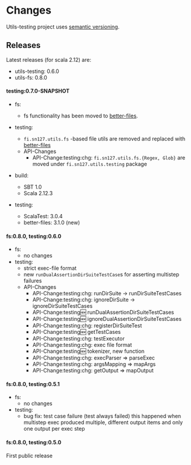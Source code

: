 # Changes

Utils-testing project uses [semantic versioning](http://semver.org/).


## Releases

Latest releases (for scala 2.12) are:

 * utils-testing: 0.6.0
 * utils-fs: 0.8.0

#### testing:0.7.0-SNAPSHOT

 - fs:
    - fs functionality has been moved to [better-files](https://github.com/pathikrit/better-files).

 - testing:
    - `fi.sn127.utils.fs` -based file utils are removed and replaced with [better-files](https://github.com/pathikrit/better-files) 
    - API-Changes
        - API-Change:testing:chg: `fi.sn127.utils.fs.{Regex, Glob}` are moved under `fi.sn127.utils.testing` package

 - build:
   - SBT 1.0
   - Scala 2.12.3
 - testing:
   - ScalaTest: 3.0.4
   - better-files: 3.1.0 (new)

#### fs:0.8.0, testing:0.6.0

 - fs:
   - no changes
 - testing:
    - strict exec-file format
    - new `runDualAssertionDirSuiteTestCase`s for asserting multistep failures
    - API-Changes
      - API-Change:testing:chg: runDirSuite -> runDirSuiteTestCases
      - API-Change:testing:chg: ignoreDirSuite -> ignoreDirSuiteTestCases
      - API-Change:testing:new: runDualAssertionDirSuiteTestCases
      - API-Change:testing:new: ignoreDualAssertionDirSuiteTestCases
      - API-Change:testing:chg: registerDirSuiteTest
      - API-Change:testing:new: getTestCases
      - API-Change:testing:chg: testExecutor
      - API-Change:testing:chg: exec file format
      - API-Change:testing:new: tokenizer, new function
      - API-Change:testing:chg: execParser => parseExec
      - API-Change:testing:chg: argsMapping => mapArgs
      - API-Change:testing:chg: getOutput => mapOutput


#### fs:0.8.0, testing:0.5.1

 - fs:
   - no changes
 - testing: 
   - bug fix: test case failure (test always failed) 
     this happened when multistep exec produced multiple, 
     different output items and only one output per exec step



#### fs:0.8.0, testing:0.5.0

First public release
